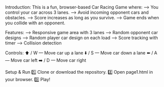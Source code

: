 Introduction:
This is a fun, browser-based Car Racing Game where:
--> You control your car across 3 lanes.
--> Avoid incoming opponent cars and obstacles.
--> Score increases as long as you survive.
--> Game ends when you collide with an opponent.

Features:
--> Responsive game area with 3 lanes
--> Random opponent car designs
--> Random player car design on each load
--> Score tracking with timer
--> Collision detection

Controls:
⬆️ / W — Move car up a lane
⬇️ / S — Move car down a lane
⬅️ / A — Move car left
➡️ / D — Move car right

Setup & Run
1️⃣ Clone or download the repository.
2️⃣ Open page1.html in your browser.
3️⃣ Play!
